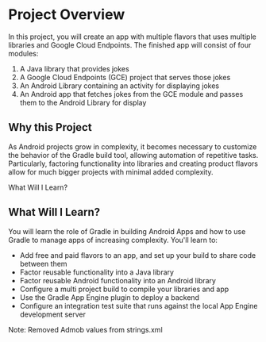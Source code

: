 # Project Overview

In this project, you will create an app with multiple flavors that uses multiple libraries and Google Cloud Endpoints.
The finished app will consist of four modules:

1. A Java library that provides jokes
2. A Google Cloud Endpoints (GCE) project that serves those jokes
3. An Android Library containing an activity for displaying jokes
4. An Android app that fetches jokes from the GCE module and passes them to the Android Library for display

## Why this Project

As Android projects grow in complexity, it becomes necessary to customize the behavior of the Gradle build tool,
allowing automation of repetitive tasks. Particularly, factoring functionality into libraries and
creating product flavors allow for much bigger projects with minimal added complexity.

What Will I Learn?

## What Will I Learn?

You will learn the role of Gradle in building Android Apps and how to use Gradle to manage apps of increasing complexity. You'll learn to:

* Add free and paid flavors to an app, and set up your build to share code between them
* Factor reusable functionality into a Java library
* Factor reusable Android functionality into an Android library
* Configure a multi project build to compile your libraries and app
* Use the Gradle App Engine plugin to deploy a backend
* Configure an integration test suite that runs against the local App Engine development server

Note:
Removed Admob values from strings.xml